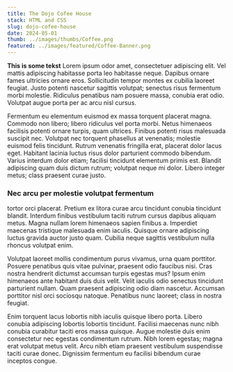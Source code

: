 ```yaml
---
title: The Dojo Cofee House
stack: HTML and CSS
slug: dojo-cofee-house
date: 2024-05-01
thumb: ../images/thumbs/Coffee.png
featured: ../images/featured/Coffee-Banner.png
---
```


**This is some tekst**
Lorem ipsum odor amet, consectetuer adipiscing elit. Vel mattis adipiscing habitasse porta leo habitasse neque. Dapibus ornare fames ultricies ornare eros. Sollicitudin tempor montes ex cubilia laoreet feugiat. Justo potenti nascetur sagittis volutpat; senectus risus fermentum morbi molestie. Ridiculus penatibus nam posuere massa, conubia erat odio. Volutpat augue porta per ac arcu nisl cursus.

Fermentum eu elementum euismod ex massa torquent placerat magna. Commodo non libero; libero ridiculus vel porta morbi. Netus himenaeos facilisis potenti ornare turpis, quam ultrices. Finibus potenti risus malesuada suscipit nec. Volutpat nec torquent phasellus at venenatis; molestie euismod felis tincidunt. Rutrum venenatis fringilla erat, placerat dolor lacus eget. Habitant lacinia luctus risus dolor parturient commodo bibendum. Varius interdum dolor etiam; facilisi tincidunt elementum primis est. Blandit adipiscing quam duis dictum rutrum; volutpat neque mi dolor. Libero integer metus; class praesent curae justo.

### Nec arcu per molestie volutpat fermentum 
tortor orci placerat. Pretium ex litora curae arcu tincidunt conubia tincidunt blandit. Interdum finibus vestibulum taciti rutrum cursus dapibus aliquam metus. Magna nullam lorem himenaeos sapien finibus a. Imperdiet maecenas tristique malesuada enim iaculis. Quisque ornare adipiscing luctus gravida auctor justo quam. Cubilia neque sagittis vestibulum nulla rhoncus volutpat enim.

Volutpat laoreet mollis condimentum purus vivamus, urna quam porttitor. Posuere penatibus quis vitae pulvinar, praesent odio faucibus nisi. Cras nostra hendrerit dictumst accumsan turpis egestas mus? Ipsum enim himenaeos ante habitant duis duis velit. Velit iaculis odio senectus tincidunt parturient nullam. Quam praesent adipiscing odio diam nascetur. Accumsan porttitor nisl orci sociosqu natoque. Penatibus nunc laoreet; class in nostra feugiat.

Enim torquent lacus lobortis nibh iaculis quisque libero porta. Libero conubia adipiscing lobortis lobortis tincidunt. Facilisi maecenas nunc nibh conubia curabitur taciti eros massa quisque. Augue molestie duis enim consectetur nec egestas condimentum rutrum. Nibh lorem egestas; magna erat volutpat metus velit. Arcu nibh etiam praesent vestibulum suspendisse taciti curae donec. Dignissim fermentum eu facilisi bibendum curae inceptos congue.